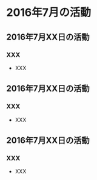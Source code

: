 # 2016年7月の活動

## 2016年7月XX日の活動
### XXX
- XXX

## 2016年7月XX日の活動
### XXX
- XXX

## 2016年7月XX日の活動
### XXX
- XXX